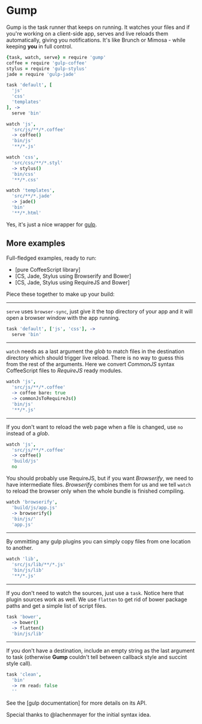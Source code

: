 # Gump

Gump is the task runner that keeps on running. It watches your files and if you're working on a client-side app, serves and live reloads them automatically, giving you notifications. It's like Brunch or Mimosa - while keeping **you** in full control.

```coffee
{task, watch, serve} = require 'gump'
coffee = require 'gulp-coffee'
stylus = require 'gulp-stylus'
jade = require 'gulp-jade'

task 'default', [
  'js'
  'css'
  'templates'
], ->
  serve 'bin'

watch 'js',
  'src/js/**/*.coffee'
  -> coffee()
  'bin/js'
  '**/*.js'

watch 'css',
  'src/css/**/*.styl'
  -> stylus()
  'bin/css'
  '**/*.css'

watch 'templates',
  'src/**/*.jade'
  -> jade()
  'bin'
  '**/*.html'
```

Yes, it's just a nice wrapper for [gulp](http://gulpjs.com/).

## More examples

Full-fledged examples, ready to run:

- [pure CoffeeScript library]
- [CS, Jade, Stylus using Browserify and Bower]
- [CS, Jade, Stylus using RequireJS and Bower]

Piece these together to make up your build:

---

`serve` uses `browser-sync`, just give it the top directory of your app and it will open a browser window with the app running.

```coffee
task 'default', ['js', 'css'], ->
  serve 'bin'
```

---

`watch` needs as a last argument the *glob* to match files in the destination directory which should trigger live reload. There is no way to guess this from the rest of the arguments. Here we convert *CommonJS* syntax CoffeeScript files to *RequireJS* ready modules.

```coffee
watch 'js',
  'src/js/**/*.coffee'
  -> coffee bare: true
  -> commonJsToRequireJs()
  'bin/js'
  '**/*.js'
```


---

If you don't want to reload the web page when a file is changed, use `no` instead of a *glob*.

```coffee
watch 'js',
  'src/js/**/*.coffee'
  -> coffee()
  'build/js'
  no
```

You should probably use RequireJS, but if you want *Browserify*, we need to have intermediate files. *Browserify* combines them for us and we tell `watch` to reload the browser only when the whole bundle is finished compiling.

```coffee
watch 'browserify',
  'build/js/app.js'
  -> browserify()
  'bin/js/'
  'app.js'
```

---

By ommitting any gulp plugins you can simply copy files from one location to another.

```coffee
watch 'lib',
  'src/js/lib/**/*.js'
  'bin/js/lib'
  '**/*.js'
```

---

If you don't need to watch the sources, just use a `task`. Notice here that plugin sources work as well. We use `flatten` to get rid of bower package paths and get a simple list of script files.

```coffee
task 'bower',
  -> bower()
  -> flatten()
  'bin/js/lib'
```

---

If you don't have a destination, include an empty string as the last argument to task (otherwise **Gump** couldn't tell between callback style and succint style call).

```coffee
task 'clean',
  'bin'
  -> rm read: false
  ''
```

See the [gulp documentation] for more details on its API.

Special thanks to @lachenmayer for the initial syntax idea.
